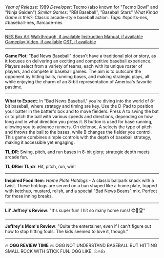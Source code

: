 *Year of Release*: 1989
*Developer*: Tecmo (also known for "Tecmo Bowl" and "Ninja Gaiden")
*Similar Games*: "RBI Baseball", "Baseball Stars"
*What Kinda Game is this?*: Classic arcade-style baseball action.
*Tags:* #sports-nes, #baseball-nes, #arcade-nes

---
[NES Box Art](https://www.google.com/search?tbm=isch&q=NES+Box+Art+Bad+News+Baseball) 
[Walkthrough, if available](https://www.google.com/search?q=Walkthrough+NES+Bad+News+Baseball)
[Instruction Manual, if available](https://www.google.com/search?q=NES+Instruction+Manual+Bad+News+Baseball)
[Gameplay Video, if available](https://www.youtube.com/results?search_query=gameplay+NES+Bad+News+Baseball) 
[OST, if available](https://www.youtube.com/results?search_query=gameplay+NES+Bad+News+Baseball+OST)

- - -
**Game Plot**: "Bad News Baseball" doesn't have a traditional plot or story, as it focuses on delivering an exciting and competitive baseball experience. Players select from a variety of teams, each with its unique roster of players, and compete in baseball games. The aim is to outscore the opponent by hitting balls, running bases, and making strategic plays, all while enjoying the charm of an 8-bit representation of America's favorite pastime.

- - -
**What to Expect**: In "Bad News Baseball," you're diving into the world of 8-bit baseball, where strategy and timing are key. Use the D-Pad to position your batter in the batter's box and to move fielders. Press A to swing the bat or to pitch the ball with various speeds and directions, depending on how long and in what direction you press it. B button is used for base running, allowing you to advance runners. On defense, A selects the type of pitch and throws the ball to the bases, while B changes the fielder you control. This game combines simple controls with the depth of baseball strategy, making it accessible yet engaging.

**TL;DR**: Swing, pitch, and run bases in 8-bit glory; strategic depth meets arcade fun.

**TL;DRier TL;dr**: Hit, pitch, run, win!

---
**Inspired Food Item**: *Home Plate Hotdogs* - A classic ballpark snack with a twist. These hotdogs are served on a bun shaped like a home plate, topped with ketchup, mustard, relish, and a special "Bad News Beans" mix. Perfect for those inning breaks.

---
**Lil' Jeffrey's Review**: "It's super fun! I hit so many home runs! 😎🌭🏆"

---
**Jeffrey's Mom's Review**: "Quite the entertainer, even if I can't figure out how to stop hitting fouls. The kids seemed to love it, though."

---
🔥 **OGG REVIEW TIME** 🔥: OGG NOT UNDERSTAND BASEBALL BUT HITTING SMALL ROCK WITH STICK FUN. OGG LIKE. ⚾🔥👍
